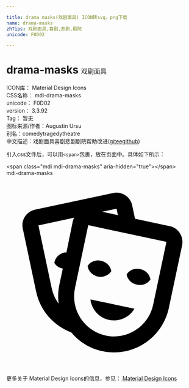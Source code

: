```yaml
---

title: drama masks(戏剧面具) ICON转svg、png下载
name: drama-masks
zhTips: 戏剧面具,喜剧,悲剧,剧院
unicode: F0D02

---
```


# drama-masks  <small style="font-size: 60%;font-weight: 100">戏剧面具</small>


<div class="detail-page">
<p>
<span>
ICON库：
<span class="badge-secondary badge">Material Design Icons</span> 
</span>
<br/>
<span>
CSS名称：
<span class="badge-secondary badge">mdi-drama-masks</span> 
</span>
<br/>
<span>
unicode：
<span class="badge-secondary badge">F0D02</span> 
</span>
<br/>
<span>
version：
<span class="badge-secondary badge">3.3.92</span> 
</span>
<br/>
<span>Tag：
<span class="badge-light badge">暂无</span>
</span>
<br/>
<span>图标来源/作者：<span class="badge-light badge">Augustin Ursu</span></span> 
<br/>
<span>别名：<span class="badge-light badge">comedy</span><span class="badge-light badge">tragedy</span><span class="badge-light badge">theatre</span></span><br/><span class="zh-detail">中文描述：<span class="badge-primary badge">戏剧面具</span><span class="badge-primary badge">喜剧</span><span class="badge-primary badge">悲剧</span><span class="badge-primary badge">剧院</span><span class="help-link"><span>帮助改进</span>(<a href="https://gitee.com/liuwave/icon-helper/edit/master/json/material/drama-masks.json" target="_blank" rel="noopener noreferrer">gitee</a><a href="https://github.com/liuwave/icon-helper/edit/master/json/material/drama-masks.json" target="_blank" rel="noopener noreferrer">github</a></span>)</span><br/>
</p>
</div>
<div class="alert alert-dark">
  <i class="mdi mdi-drama-masks mdi-48px"></i>
  <i class="mdi mdi-drama-masks mdi-36px"></i>
  <i class="mdi mdi-drama-masks mdi-24px"></i>
  <i class="mdi mdi-drama-masks mdi-18px"></i>
</div>
<div>
  <p>引入css文件后，可以用<code>&lt;span&gt;</code>包裹，放在页面中。具体如下所示：    
  </p>
  <div class="alert alert-primary" style="font-size: 14px">
    &lt;span class="mdi mdi-drama-masks" aria-hidden="true"&gt;&lt;/span&gt;
    <copy-btn content='<span class="mdi mdi-drama-masks" aria-hidden="true"></span>'></copy-btn>
  </div>
  <div class="alert alert-secondary">
    <i class="mdi mdi-drama-masks"
    style="font-size: 24px"
    aria-hidden="true"></i> mdi-drama-masks
    <copy-btn content="mdi-drama-masks" btn-title="复制图标名称"></copy-btn>
  </div>
</div>
<div id="svg" class="svg-wrap">
<svg xmlns="http://www.w3.org/2000/svg" viewBox="0 0 24 24"><path d="M8.11,19.45C5.94,18.65 4.22,16.78 3.71,14.35L2.05,6.54C1.81,5.46 2.5,4.4 3.58,4.17L13.35,2.1L13.38,2.09C14.45,1.88 15.5,2.57 15.72,3.63L16.07,5.3L20.42,6.23H20.45C21.5,6.47 22.18,7.53 21.96,8.59L20.3,16.41C19.5,20.18 15.78,22.6 12,21.79C10.42,21.46 9.08,20.61 8.11,19.45V19.45M20,8.18L10.23,6.1L8.57,13.92V13.95C8,16.63 9.73,19.27 12.42,19.84C15.11,20.41 17.77,18.69 18.34,16L20,8.18M16,16.5C15.37,17.57 14.11,18.16 12.83,17.89C11.56,17.62 10.65,16.57 10.5,15.34L16,16.5M8.47,5.17L4,6.13L5.66,13.94L5.67,13.97C5.82,14.68 6.12,15.32 6.53,15.87C6.43,15.1 6.45,14.3 6.62,13.5L7.05,11.5C6.6,11.42 6.21,11.17 6,10.81C6.06,10.2 6.56,9.66 7.25,9.5C7.33,9.5 7.4,9.5 7.5,9.5L8.28,5.69C8.32,5.5 8.38,5.33 8.47,5.17M15.03,12.23C15.35,11.7 16.03,11.42 16.72,11.57C17.41,11.71 17.91,12.24 18,12.86C17.67,13.38 17,13.66 16.3,13.5C15.61,13.37 15.11,12.84 15.03,12.23M10.15,11.19C10.47,10.66 11.14,10.38 11.83,10.53C12.5,10.67 13.03,11.21 13.11,11.82C12.78,12.34 12.11,12.63 11.42,12.5C10.73,12.33 10.23,11.8 10.15,11.19M11.97,4.43L13.93,4.85L13.77,4.05L11.97,4.43Z" /></svg>
</div>
<detail full-name='mdi-drama-masks'></detail>
    
<div><p>更多关于 Material Design Icons的信息，参见：<a target="_blank" href="https://iconhelper.cn/material.html"> Material Design Icons</a>
</p></div>
